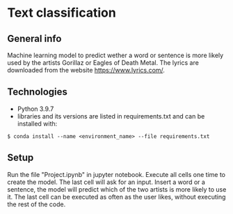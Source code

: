 # Text classification

## General info
Machine learning model to predict wether a word or sentence is more likely used by the artists Gorillaz or Eagles of Death Metal. The lyrics are downloaded from the website https://www.lyrics.com/.

## Technologies
* Python 3.9.7
* libraries and its versions are listed in requirements.txt and can be installed with:
```
$ conda install --name <environment_name> --file requirements.txt
```

## Setup
Run the file "Project.ipynb" in jupyter notebook. Execute all cells one time to create the model. The last cell will ask for an input. Insert a word or a sentence, the model will predict which of the two artists is more likely to use it. The last cell can be executed as often as the user likes, without executing the rest of the code.
